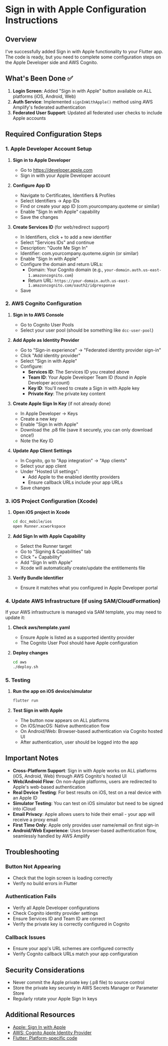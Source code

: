 # Sign in with Apple Configuration Instructions

## Overview
I've successfully added Sign in with Apple functionality to your Flutter app. The code is ready, but you need to complete some configuration steps on the Apple Developer side and AWS Cognito.

## What's Been Done ✅
1. **Login Screen**: Added "Sign in with Apple" button available on ALL platforms (iOS, Android, Web)
2. **Auth Service**: Implemented `signInWithApple()` method using AWS Amplify's federated authentication
3. **Federated User Support**: Updated all federated user checks to include Apple accounts

## Required Configuration Steps

### 1. Apple Developer Account Setup

1. **Sign in to Apple Developer**
   - Go to https://developer.apple.com
   - Sign in with your Apple Developer account

2. **Configure App ID**
   - Navigate to Certificates, Identifiers & Profiles
   - Select Identifiers → App IDs
   - Find or create your app ID (com.yourcompany.quoteme or similar)
   - Enable "Sign In with Apple" capability
   - Save the changes

3. **Create Services ID** (for web/redirect support)
   - In Identifiers, click + to add a new identifier
   - Select "Services IDs" and continue
   - Description: "Quote Me Sign In"
   - Identifier: com.yourcompany.quoteme.signin (or similar)
   - Enable "Sign In with Apple"
   - Configure the domain and return URLs:
     - Domain: Your Cognito domain (e.g., `your-domain.auth.us-east-1.amazoncognito.com`)
     - Return URL: `https://your-domain.auth.us-east-1.amazoncognito.com/oauth2/idpresponse`
   - Save

### 2. AWS Cognito Configuration

1. **Sign in to AWS Console**
   - Go to Cognito User Pools
   - Select your user pool (should be something like `dcc-user-pool`)

2. **Add Apple as Identity Provider**
   - Go to "Sign-in experience" → "Federated identity provider sign-in"
   - Click "Add identity provider"
   - Select "Sign in with Apple"
   - Configure:
     - **Services ID**: The Services ID you created above
     - **Team ID**: Your Apple Developer Team ID (found in Apple Developer account)
     - **Key ID**: You'll need to create a Sign in with Apple key
     - **Private Key**: The private key content
   
3. **Create Apple Sign In Key** (if not already done)
   - In Apple Developer → Keys
   - Create a new key
   - Enable "Sign In with Apple"
   - Download the .p8 file (save it securely, you can only download once!)
   - Note the Key ID

4. **Update App Client Settings**
   - In Cognito, go to "App integration" → "App clients"
   - Select your app client
   - Under "Hosted UI settings":
     - Add Apple to the enabled identity providers
     - Ensure callback URLs include your app URLs
   - Save changes

### 3. iOS Project Configuration (Xcode)

1. **Open iOS project in Xcode**
   ```bash
   cd dcc_mobile/ios
   open Runner.xcworkspace
   ```

2. **Add Sign In with Apple Capability**
   - Select the Runner target
   - Go to "Signing & Capabilities" tab
   - Click "+ Capability"
   - Add "Sign In with Apple"
   - Xcode will automatically create/update the entitlements file

3. **Verify Bundle Identifier**
   - Ensure it matches what you configured in Apple Developer portal

### 4. Update AWS Infrastructure (if using SAM/CloudFormation)

If your AWS infrastructure is managed via SAM template, you may need to update it:

1. **Check aws/template.yaml**
   - Ensure Apple is listed as a supported identity provider
   - The Cognito User Pool should have Apple configuration

2. **Deploy changes**
   ```bash
   cd aws
   ./deploy.sh
   ```

### 5. Testing

1. **Run the app on iOS device/simulator**
   ```bash
   flutter run
   ```

2. **Test Sign in with Apple**
   - The button now appears on ALL platforms
   - On iOS/macOS: Native authentication flow
   - On Android/Web: Browser-based authentication via Cognito hosted UI
   - After authentication, user should be logged into the app

## Important Notes

- **Cross-Platform Support**: Sign in with Apple works on ALL platforms (iOS, Android, Web) through AWS Cognito's hosted UI
- **Web/Android Flow**: On non-Apple platforms, users are redirected to Apple's web-based authentication
- **Real Device Testing**: For best results on iOS, test on a real device with an Apple ID
- **Simulator Testing**: You can test on iOS simulator but need to be signed into iCloud
- **Email Privacy**: Apple allows users to hide their email - your app will receive a proxy email
- **First Time Only**: Apple only provides user name/email on first sign-in
- **Android/Web Experience**: Uses browser-based authentication flow, seamlessly handled by AWS Amplify

## Troubleshooting

### Button Not Appearing
- Check that the login screen is loading correctly
- Verify no build errors in Flutter

### Authentication Fails
- Verify all Apple Developer configurations
- Check Cognito identity provider settings
- Ensure Services ID and Team ID are correct
- Verify the private key is correctly configured in Cognito

### Callback Issues
- Ensure your app's URL schemes are configured correctly
- Verify Cognito callback URLs match your app configuration

## Security Considerations

- Never commit the Apple private key (.p8 file) to source control
- Store the private key securely in AWS Secrets Manager or Parameter Store
- Regularly rotate your Apple Sign In keys

## Additional Resources

- [Apple: Sign In with Apple](https://developer.apple.com/sign-in-with-apple/)
- [AWS: Cognito Apple Identity Provider](https://docs.aws.amazon.com/cognito/latest/developerguide/apple.html)
- [Flutter: Platform-specific code](https://docs.flutter.dev/development/platform-integration/platform-channels)